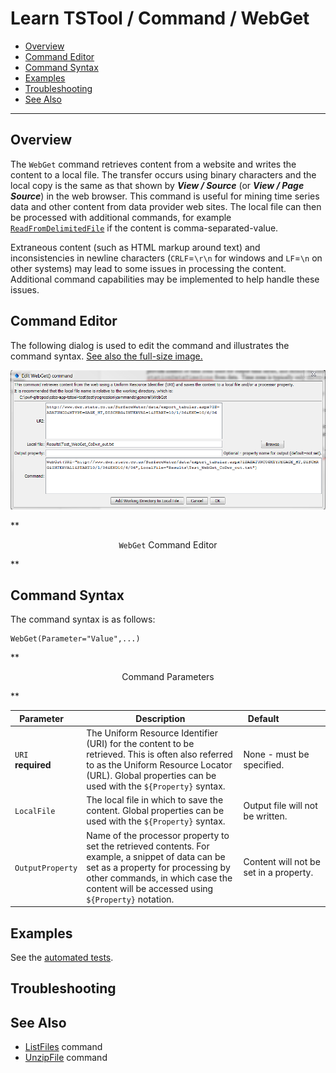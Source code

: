 # Learn TSTool / Command / WebGet #

* [Overview](#overview)
* [Command Editor](#command-editor)
* [Command Syntax](#command-syntax)
* [Examples](#examples)
* [Troubleshooting](#troubleshooting)
* [See Also](#see-also)

-------------------------

## Overview ##

The `WebGet` command retrieves content from a website and writes the content to a local file.
The transfer occurs using binary characters and the local copy is the same as that shown by
***View / Source*** (or ***View / Page Source***) in the web browser.
This command is useful for mining time series data and other content from data provider web sites.
The local file can then be processed with additional commands, for example 
[`ReadFromDelimitedFile`](../ReadFromDelimitedFile/ReadFromDelimitedFile) if the content is
comma-separated-value.
	
Extraneous content (such as HTML markup around text) and inconsistencies in newline characters
(`CRLF`=`\r\n` for windows and `LF`=`\n` on other systems) may lead to some issues in processing the content.
Additional command capabilities may be implemented to help handle these issues.

## Command Editor ##

The following dialog is used to edit the command and illustrates the command syntax.
<a href="../WebGet.png">See also the full-size image.</a>

![WebGet](WebGet.png)

**<p style="text-align: center;">
`WebGet` Command Editor
</p>**

## Command Syntax ##

The command syntax is as follows:

```text
WebGet(Parameter="Value",...)
```
**<p style="text-align: center;">
Command Parameters
</p>**

|**Parameter**&nbsp;&nbsp;&nbsp;&nbsp; | **Description** | **Default**&nbsp;&nbsp;&nbsp;&nbsp;&nbsp;&nbsp;&nbsp;&nbsp;&nbsp;&nbsp;&nbsp;&nbsp;&nbsp;&nbsp;&nbsp;&nbsp; |
| --------------|-----------------|----------------- |
| `URI`<br>**required**| The Uniform Resource Identifier (URI) for the content to be retrieved.  This is often also referred to as the Uniform Resource Locator (URL).  Global properties can be used with the `${Property}` syntax.| None - must be specified.|
| `LocalFile` | The local file in which to save the content.  Global properties can be used with the `${Property}` syntax.| Output file will not be written.|
| `OutputProperty` | Name of the processor property to set the retrieved contents.  For example, a snippet of data can be set as a property for processing by other commands, in which case the content will be accessed using `${Property}` notation.| Content will not be set in a property.|


## Examples ##

See the [automated tests](https://github.com/OpenWaterFoundation/cdss-app-tstool-test/tree/master/test/regression/commands/general/WebGet).

## Troubleshooting ##

## See Also ##

* [ListFiles](../ListFiles/ListFiles) command
* [UnzipFile](../UnzipFile/UnzipFile) command
